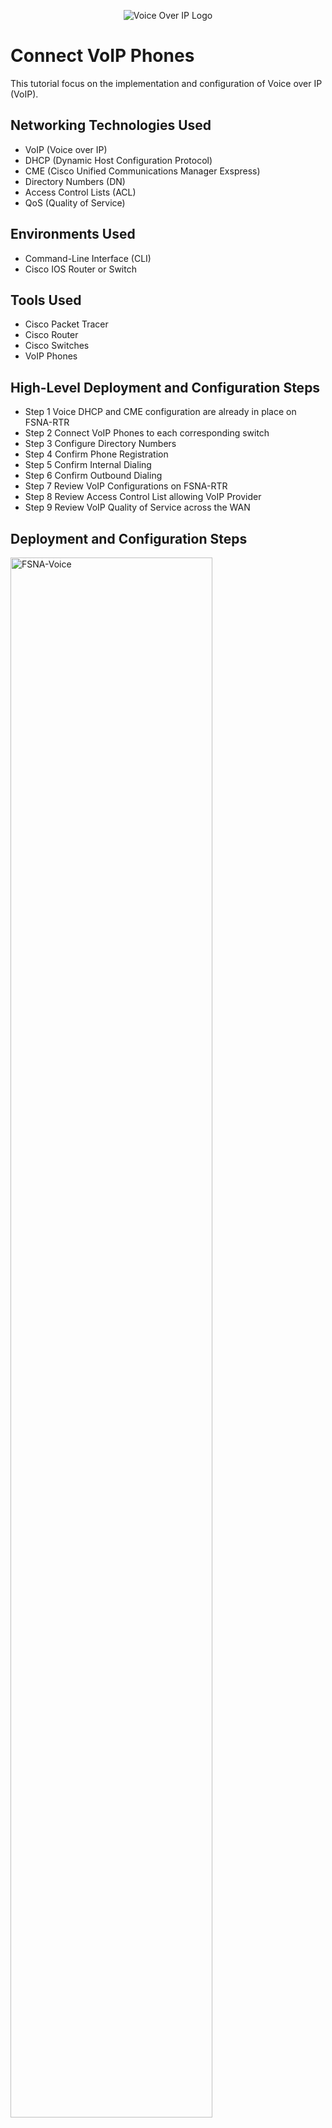 <p align="center">
<img src="https://i.imgur.com/mPP5trz.png" alt="Voice Over IP Logo"/>
</p>

<h1>Connect VoIP Phones</h1>
This tutorial focus on the implementation and configuration of Voice over IP (VoIP).<br />


<h2>Networking Technologies Used</h2>

- VoIP (Voice over IP)
- DHCP (Dynamic Host Configuration Protocol)
- CME (Cisco Unified Communications Manager Exspress)
- Directory Numbers (DN)
- Access Control Lists (ACL)
- QoS (Quality of Service)


<h2>Environments Used </h2>

- Command-Line Interface (CLI)
- Cisco IOS Router or Switch


<h2>Tools Used </h2>

- Cisco Packet Tracer
- Cisco Router
- Cisco Switches
- VoIP Phones

<h2>High-Level Deployment and Configuration Steps</h2>

- Step 1  Voice DHCP and CME configuration are already in place on FSNA-RTR
- Step 2  Connect VoIP Phones to each corresponding switch
- Step 3  Configure Directory Numbers
- Step 4  Confirm Phone Registration
- Step 5  Confirm Internal Dialing
- Step 6  Confirm Outbound Dialing
- Step 7  Review VoIP Configurations on FSNA-RTR
- Step 8  Review Access Control List allowing VoIP Provider
- Step 9  Review VoIP Quality of Service across the WAN
<h2>Deployment and Configuration Steps</h2>

<p>
<img src="https://i.imgur.com/k1Mswpi.png" height="80%" width="80%" alt="FSNA-Voice"/>
</p>
<p>
 Using a straight-through cable connect Phone A to FSNA-SW1
 
 

</p>
<br />

<p>
<img src="https://i.imgur.com/iUk1KhJ.png" height="80%" width="80%" alt="FSNA-Voice"/>
</p>
<p>
 #show running-config (on FSNA-RTR, to verify ephone 1 is automatically added)
</p>
<br />



<p>
<img src="https://i.imgur.com/VMzu0bz.png" height="80%" width="80%" alt="FSNA-Voice"/>
</p>
<p>
Using a straight-through cable connect Phone B to FSNA-SW2
</p>
<br />
</p>
<br />

<p>
<img src="https://i.imgur.com/1jLDU1H.png" height="80%" width="80%" alt="FSNA-Voice"/>
</p>
<p>
#show running-config (on FSNA-RTR, to verify ephone 2 is automatically added)
</p>
<br />
</p>
<br />

<p>
<img src="https://i.imgur.com/7EaBoFG.png" height="80%" width="80%" alt="FSNA-Voice"/>
</p>
<p>
Configure Directory Numbers
</p>
<br />
</p>
<br />

<p>
<img src="https://i.imgur.com/XsLWZMA.png" height="80%" width="80%" alt="FSNA-Voice"/>
</p>
<p>
Confirm Phone Registration
</p>
<br />
</p>
<br />

<p>
<img src="https://i.imgur.com/xEcMH1V.png" height="80%" width="80%" alt="FSNA-Voice"/>
</p>
<p>
Confirm Internal & Outbound Dialing
</p>
<br />
</p>
<br />

<p>
<img src="https://i.imgur.com/aFWvA8C.png" height="80%" width="80%" alt="FSNA-Voice"/>
</p>
<p>
Review VoIP Configurations on FSNA-RTR
</p>
<br />
</p>
<br />

<p>
<img src="https://i.imgur.com/uHBPpnn.png" height="80%" width="80%" alt="FSNA-Voice"/>
</p>
<p>
Review Access Control List allowing VoIP Provider
</p>
<br />
</p>
<br />

<p>
<img src="https://i.imgur.com/Pi8cPnA.png" height="80%" width="80%" alt="FSNA-Voice"/>
</p>
<p>
Review VoIP Quality of Service across the WAN
</p>
<br />
</p>
<br />
